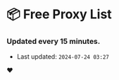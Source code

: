 # :package: Free Proxy List
### Updated every 15 minutes.

- Last updated: `2024-07-24 03:27`

:heart:
